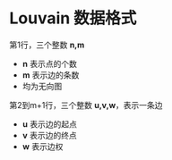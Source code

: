 # Louvain 数据格式

第1行，三个整数 **n,m**

- **n** 表示点的个数
- **m** 表示边的条数
- 均为无向图

第2到m+1行，三个整数 **u,v,w**，表示一条边

- **u** 表示边的起点
- **v** 表示边的终点
- **w** 表示边权
